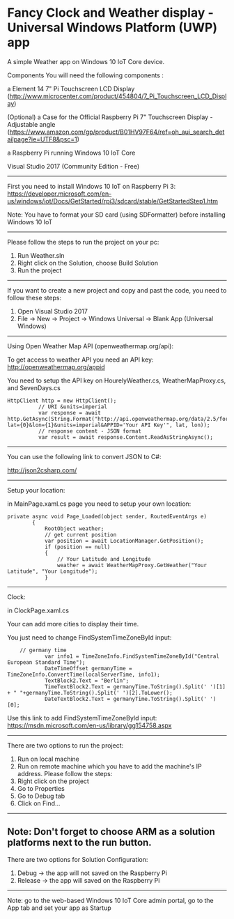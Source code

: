 # Fancy Clock and Weather display - Universal Windows Platform (UWP) app

A simple Weather app on Windows 10 IoT Core device.

Components
You will need the following components :

a Element 14 7" Pi Touchscreen LCD Display (http://www.microcenter.com/product/454804/7_Pi_Touchscreen_LCD_Display)

(Optional) a Case for the Official Raspberry Pi 7" Touchscreen Display - Adjustable angle (https://www.amazon.com/gp/product/B01HV97F64/ref=oh_aui_search_detailpage?ie=UTF8&psc=1)

a Raspberry Pi running Windows 10 IoT Core

Visual Studio 2017 (Community Edition - Free)

-----------------------------------------------------------------------------------------
First you need to install Windows 10 IoT on Raspberry Pi 3:
https://developer.microsoft.com/en-us/windows/iot/Docs/GetStarted/rpi3/sdcard/stable/GetStartedStep1.htm

Note: You have to format your SD card (using SDFormatter) before installing Windows 10 IoT

-------------------------------------------------------------------------------------------------
Please follow the steps to run the project on your pc: 

1. Run Weather.sln
2. Right click on the Solution, choose Build Solution
3. Run the project

--------------------

If you want to create a new project and copy and past the code, you need to follow these steps:

1. Open Visual Studio 2017
2. File -> New -> Project -> Windows Universal -> Blank App (Universal Windows)

--------------------

Using Open Weather Map API (openweathermap.org/api): 

To get access to weather API you need an API key: 
http://openweathermap.org/appid

You need to setup the API key on HourelyWeather.cs, WeatherMapProxy.cs, and SevenDays.cs
```
HttpClient http = new HttpClient();
          // URI &units=imperial
          var response = await http.GetAsync(String.Format("http://api.openweathermap.org/data/2.5/forecast/daily?lat={0}&lon={1}&units=imperial&APPID='Your API Key'", lat, lon));
          // response content - JSON format
          var result = await response.Content.ReadAsStringAsync();

```
------------------------------------------------------------------------------
You can use the following link to convert JSON to C#:

http://json2csharp.com/

------------------------------------------------------------------------------- 
Setup your location: 

in MainPage.xaml.cs page you need to setup your own location:

```
private async void Page_Loaded(object sender, RoutedEventArgs e)
        {
            RootObject weather;
            // get current position
            var position = await LocationManager.GetPosition();
            if (position == null)
            {
                // Your Latitude and Longitude
                weather = await WeatherMapProxy.GetWeather("Your Latitude", "Your Longitude");
            }

```

--------------------------------------------------------------------------------
Clock:

in ClockPage.xaml.cs

Your can add more cities to display their time.

You just need to change FindSystemTimeZoneById input:

```
	// germany time
            var info1 = TimeZoneInfo.FindSystemTimeZoneById("Central European Standard Time");
            DateTimeOffset germanyTime = TimeZoneInfo.ConvertTime(localServerTime, info1);
            TextBlock2.Text = "Berlin";
            TimeTextBlock2.Text = germanyTime.ToString().Split(' ')[1] + " "+germanyTime.ToString().Split(' ')[2].ToLower();
            DateTextBlock2.Text = germanyTime.ToString().Split(' ')[0];
```

Use this link to add FindSystemTimeZoneById input:
https://msdn.microsoft.com/en-us/library/gg154758.aspx

------------------------------------------------------------------------
There are two options to run the project:

1. Run on local machine
2. Run on remote machine which you have to add the machine's IP address. 
Please follow the steps:
1. Right click on the project
2. Go to Properties
3. Go to Debug tab
4. Click on Find...

----------------------------------------------------------------------
Note: Don't forget to choose ARM as a solution platforms next to the run button.  
-----------------------------------------------------------------------

There are two options for Solution Configuration:
1. Debug -> the app will not saved on the Raspberry Pi 
2. Release -> the app will saved on the  Raspberry Pi 

--------------------------------------------------------------------------
Note: go to the web-based Windows 10 IoT Core admin portal, go to the App tab and set your app as Startup
